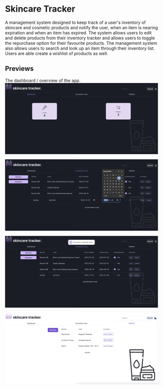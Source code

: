 # Skincare Tracker

A management system designed to keep track of a user's inventory of skincare and cosmetic products and notify the user, when an item is nearing expiration and when an item has expired. The system allows users to edit and delete products from their inventory tracker and allows users to toggle the repurchase option for their favourite products. The management system also allows users to search and look up an item through their inventory list. Users are able create a wishlist of products as well.

## Previews

The dashboard / overview of the app.
!["Skincare tracker dashboard/overview"](https://github.com/vvynz/skincare-tracker/blob/master/docs/skincaretracker_dashboard.png)

!["Skincare tracker in use table"](https://github.com/vvynz/skincare-tracker/blob/master/docs/skincaretracker_inuse.png)

!["Skincare tracker in use expiration notification"](https://github.com/vvynz/skincare-tracker/blob/master/docs/skincaretracker_notification.png)

!["Skincare tracker wishlist table"](https://github.com/vvynz/skincare-tracker/blob/master/docs/skincaretracker_wishlist.png)
